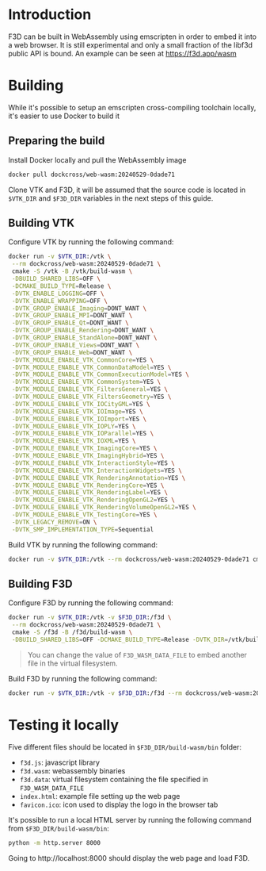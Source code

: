 # Introduction

F3D can be built in WebAssembly using emscripten in order to embed it into a web browser.
It is still experimental and only a small fraction of the libf3d public API is bound.
An example can be seen at https://f3d.app/wasm

# Building

While it's possible to setup an emscripten cross-compiling toolchain locally, it's easier to use Docker to build it

## Preparing the build

Install Docker locally and pull the WebAssembly image

```sh
docker pull dockcross/web-wasm:20240529-0dade71
```

Clone VTK and F3D, it will be assumed that the source code is located in `$VTK_DIR` and `$F3D_DIR` variables in the next steps of this guide.

## Building VTK

Configure VTK by running the following command:

```sh
docker run -v $VTK_DIR:/vtk \
 --rm dockcross/web-wasm:20240529-0dade71 \
 cmake -S /vtk -B /vtk/build-wasm \
 -DBUILD_SHARED_LIBS=OFF \
 -DCMAKE_BUILD_TYPE=Release \
 -DVTK_ENABLE_LOGGING=OFF \
 -DVTK_ENABLE_WRAPPING=OFF \
 -DVTK_GROUP_ENABLE_Imaging=DONT_WANT \
 -DVTK_GROUP_ENABLE_MPI=DONT_WANT \
 -DVTK_GROUP_ENABLE_Qt=DONT_WANT \
 -DVTK_GROUP_ENABLE_Rendering=DONT_WANT \
 -DVTK_GROUP_ENABLE_StandAlone=DONT_WANT \
 -DVTK_GROUP_ENABLE_Views=DONT_WANT \
 -DVTK_GROUP_ENABLE_Web=DONT_WANT \
 -DVTK_MODULE_ENABLE_VTK_CommonCore=YES \
 -DVTK_MODULE_ENABLE_VTK_CommonDataModel=YES \
 -DVTK_MODULE_ENABLE_VTK_CommonExecutionModel=YES \
 -DVTK_MODULE_ENABLE_VTK_CommonSystem=YES \
 -DVTK_MODULE_ENABLE_VTK_FiltersGeneral=YES \
 -DVTK_MODULE_ENABLE_VTK_FiltersGeometry=YES \
 -DVTK_MODULE_ENABLE_VTK_IOCityGML=YES \
 -DVTK_MODULE_ENABLE_VTK_IOImage=YES \
 -DVTK_MODULE_ENABLE_VTK_IOImport=YES \
 -DVTK_MODULE_ENABLE_VTK_IOPLY=YES \
 -DVTK_MODULE_ENABLE_VTK_IOParallel=YES \
 -DVTK_MODULE_ENABLE_VTK_IOXML=YES \
 -DVTK_MODULE_ENABLE_VTK_ImagingCore=YES \
 -DVTK_MODULE_ENABLE_VTK_ImagingHybrid=YES \
 -DVTK_MODULE_ENABLE_VTK_InteractionStyle=YES \
 -DVTK_MODULE_ENABLE_VTK_InteractionWidgets=YES \
 -DVTK_MODULE_ENABLE_VTK_RenderingAnnotation=YES \
 -DVTK_MODULE_ENABLE_VTK_RenderingCore=YES \
 -DVTK_MODULE_ENABLE_VTK_RenderingLabel=YES \
 -DVTK_MODULE_ENABLE_VTK_RenderingOpenGL2=YES \
 -DVTK_MODULE_ENABLE_VTK_RenderingVolumeOpenGL2=YES \
 -DVTK_MODULE_ENABLE_VTK_TestingCore=YES \
 -DVTK_LEGACY_REMOVE=ON \
 -DVTK_SMP_IMPLEMENTATION_TYPE=Sequential
```

Build VTK by running the following command:

```sh
docker run -v $VTK_DIR:/vtk --rm dockcross/web-wasm:20240529-0dade71 cmake --build /vtk/build-wasm --parallel 8
```

## Building F3D

Configure F3D by running the following command:

```sh
docker run -v $VTK_DIR:/vtk -v $F3D_DIR:/f3d \
 --rm dockcross/web-wasm:20240529-0dade71 \
 cmake -S /f3d -B /f3d/build-wasm \
 -DBUILD_SHARED_LIBS=OFF -DCMAKE_BUILD_TYPE=Release -DVTK_DIR=/vtk/build-wasm -DF3D_PLUGIN_BUILD_EXODUS=OFF -DF3D_WASM_DATA_FILE=/f3d/testing/data/f3d.vtp 
```

> You can change the value of `F3D_WASM_DATA_FILE` to embed another file in the virtual filesystem.

Build F3D by running the following command:

```sh
docker run -v $VTK_DIR:/vtk -v $F3D_DIR:/f3d --rm dockcross/web-wasm:20240529-0dade71 cmake --build /f3d/build-wasm --parallel 8
```

# Testing it locally

Five different files should be located in `$F3D_DIR/build-wasm/bin` folder:
- `f3d.js`: javascript library
- `f3d.wasm`: webassembly binaries
- `f3d.data`: virtual filesystem containing the file specified in `F3D_WASM_DATA_FILE`
- `index.html`: example file setting up the web page
- `favicon.ico`: icon used to display the logo in the browser tab

It's possible to run a local HTML server by running the following command from `$F3D_DIR/build-wasm/bin`:

```sh
python -m http.server 8000
```

Going to http://localhost:8000 should display the web page and load F3D.
